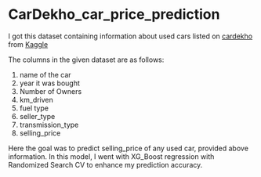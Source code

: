# CarDekho_car_price_prediction
I got this dataset containing information about used cars listed on [cardekho](www.cardekho.com) from [Kaggle](https://lnkd.in/gjtYX8a)

The columns in the given dataset are as follows:
1. name of the car
2. year it was bought
3. Number of Owners
4. km_driven
5. fuel type
6. seller_type
7. transmission_type
8. selling_price

Here the goal was to predict selling_price of any used car, provided above information. In this model, I went with XG_Boost regression with Randomized Search CV to enhance my prediction accuracy.


